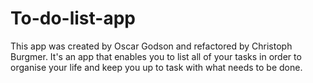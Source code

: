# To-do-list-app
This app was created by Oscar Godson and refactored by Christoph Burgmer. It's an app that enables you to list all of your tasks in order to organise your life and keep you up to task with what needs to be done.

